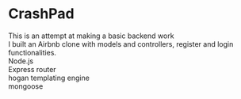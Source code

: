 # CrashPad
This is an attempt at making a basic backend work <br>
I built an Airbnb clone with models and controllers, register and login functionalities. <br>
Node.js<br>
Express router<br>
hogan templating engine<br>
mongoose

